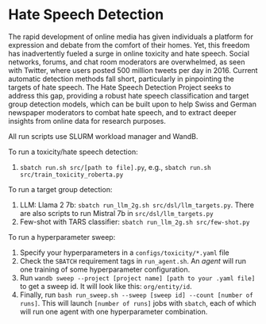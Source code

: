 # Hate Speech Detection

The rapid development of online media has given individuals a platform for expression and debate from the comfort of their homes. Yet, this freedom has inadvertently fueled a surge in online toxicity and hate speech. Social networks, forums, and chat room moderators are overwhelmed, as seen with Twitter, where users posted 500 million tweets per day in 2016. Current automatic detection methods fall short, particularly in pinpointing the targets of hate speech. The Hate Speech Detection Project seeks to address this gap, providing a robust hate speech classification and target group detection models, which can be built upon to help Swiss and German newspaper moderators to combat hate speech, and to extract deeper insights from online data for research purposes.

All run scripts use SLURM workload manager and WandB.


To run a toxicity/hate speech detection:

1. `sbatch run.sh src/[path to file].py`, e.g., `sbatch run.sh src/train_toxicity_roberta.py`


To run a target group detection:

1. LLM: Llama 2 7b:  `sbatch run_llm_2g.sh src/dsl/llm_targets.py`. There are also scripts to run Mistral 7b in `src/dsl/llm_targets.py`
2. Few-shot with TARS classifier: `sbatch run_llm_2g.sh src/few-shot.py`


To run a hyperparameter sweep:

1. Specify your hyperparameters in a `configs/toxicity/*.yaml` file
2. Check the `SBATCH` requirement tags in `run_agent.sh`. An _agent_ will run one training of some hyperparameter configuration.
3. Run `wandb sweep --project [project name] [path to your .yaml file]` to get a sweep id. It will look like this: `org/entity/id`.
4. Finally, run `bash run_sweep.sh --sweep [sweep id] --count [number of runs]`. This will launch `[number of runs]` jobs with `sbatch`, each of which will run one agent with one hyperparameter combination.
